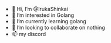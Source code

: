 - 👋 Hi, I’m @IrukaShinkai
- 👀 I’m interested in Golang
- 🌱 I’m currently learning golang
- 💞️ I’m looking to collaborate on nothing
- 📫 my discord 

<!---
IrukaShinkai/IrukaShinkai is a ✨ special ✨ repository because its `README.md` (this file) appears on your GitHub profile.
You can click the Preview link to take a look at your changes.
--->
